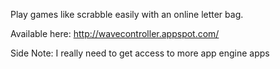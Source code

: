 Play games like scrabble easily with an online letter bag.

Available here: http://wavecontroller.appspot.com/

Side Note: I really need to get access to more app engine apps
